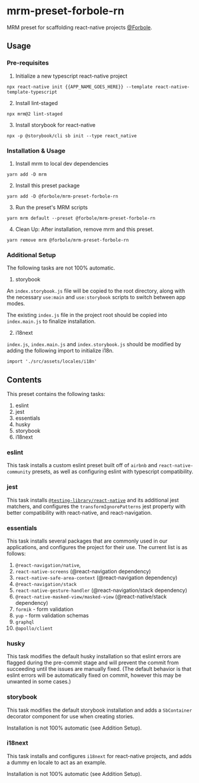 # mrm-preset-forbole-rn

MRM preset for scaffolding react-native projects [@Forbole](https://github.com/forbole).

## Usage
### Pre-requisites
1. Initialize a new typescript react-native project
```shell
npx react-native init {{APP_NAME_GOES_HERE}} --template react-native-template-typescript
```

2. Install lint-staged
```shell
npx mrm@2 lint-staged
```

3. Install storybook for react-native
```shell
npx -p @storybook/cli sb init --type react_native
```

### Installation & Usage
1. Install mrm to local dev dependencies
```shell
yarn add -D mrm
```
2. Install this preset package
```shell
yarn add -D @forbole/mrm-preset-forbole-rn
```
3. Run the preset's MRM scripts
```shell
yarn mrm default --preset @forbole/mrm-preset-forbole-rn 
```
4. Clean Up: After installation, remove mrm and this preset.
```shell
yarn remove mrm @forbole/mrm-preset-forbole-rn 
```

### Additional Setup
The following tasks are not 100% automatic.
1. storybook

An `index.storybook.js` file will be copied to the root directory, along with the necessary `use:main` and `use:storybook` scripts to switch between app modes. 

The existing `index.js` file in the project root should be copied into `index.main.js` to finalize installation.

2. i18next

`index.js`, `index.main.js` and `index.storybook.js` should be modified by adding the following import to initialize i18n.
```shell
import './src/assets/locales/i18n'
```

## Contents
This preset contains the following tasks:
1. eslint
2. jest
3. essentials
4. husky
5. storybook
6. i18next

### eslint
This task installs a custom eslint preset built off of `airbnb` and `react-native-community` presets, as well as configuring eslint with typescript compatibility.

### jest
This task installs [`@testing-library/react-native`](https://www.npmjs.com/package/@testing-library/react-native) and its additional jest matchers, and configures the `transformIgnorePatterns` jest property with better compatibility with react-native, and react-navigation.

### essentials
This task installs several packages that are commonly used in our applications, and configures the project for their use. The current list is as follows:
1. `@react-navigation/native`,
2. `react-native-screens` (@react-navigation dependency)
3. `react-native-safe-area-context` (@react-navigation dependency)
4. `@react-navigation/stack`
5. `react-native-gesture-handler` (@react-navigation/stack dependency)
6. `@react-native-masked-view/masked-view` (@react-native/stack dependency)
7. `formik` - form validation
8. `yup` - form validation schemas
9. `graphql`
10. `@apollo/client`

### husky
This task modifies the default husky installation so that eslint errors are flagged during the pre-commit stage and will prevent the commit from succeeding until the issues are manually fixed. (The default behavior is that eslint errors will be automatically fixed on commit, however this may be unwanted in some cases.)

### storybook
This task modifies the default storybook installation and adds a `SbContainer` decorator component for use when creating stories.

Installation is not 100% automatic (see Addition Setup).

### i18next
This task installs and configures `i18next` for react-native projects, and adds a dummy en locale to act as an example.

Installation is not 100% automatic (see Addition Setup).
